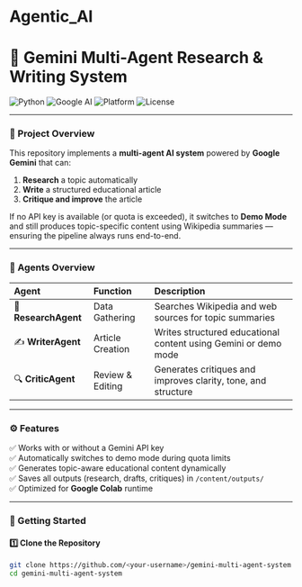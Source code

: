 # Agentic_AI
# 🤖 Gemini Multi-Agent Research & Writing System

![Python](https://img.shields.io/badge/Python-3.10%2B-blue)
![Google AI](https://img.shields.io/badge/API-Gemini_1.5-green)
![Platform](https://img.shields.io/badge/Platform-Google_Colab-orange)
![License](https://img.shields.io/badge/License-MIT-lightgrey)

---

### 📘 Project Overview

This repository implements a **multi-agent AI system** powered by **Google Gemini** that can:

1. **Research** a topic automatically  
2. **Write** a structured educational article  
3. **Critique and improve** the article  

If no API key is available (or quota is exceeded), it switches to **Demo Mode** and still produces topic-specific content using Wikipedia summaries — ensuring the pipeline always runs end-to-end.

---

### 🧩 Agents Overview

| Agent | Function | Description |
|:------|:----------|:-------------|
| 🧠 **ResearchAgent** | Data Gathering | Searches Wikipedia and web sources for topic summaries |
| ✍️ **WriterAgent** | Article Creation | Writes structured educational content using Gemini or demo mode |
| 🔍 **CriticAgent** | Review & Editing | Generates critiques and improves clarity, tone, and structure |

---

### ⚙️ Features

✅ Works with or without a Gemini API key  
✅ Automatically switches to demo mode during quota limits  
✅ Generates topic-aware educational content dynamically  
✅ Saves all outputs (research, drafts, critiques) in `/content/outputs/`  
✅ Optimized for **Google Colab** runtime  

---

### 🚀 Getting Started

#### 1️⃣ Clone the Repository
```bash
git clone https://github.com/<your-username>/gemini-multi-agent-system.git
cd gemini-multi-agent-system
